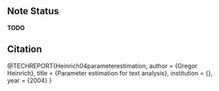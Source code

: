 ## Note Status
**TODO**

## Citation
@TECHREPORT{Heinrich04parameterestimation,
    author = {Gregor Heinrich},
    title = {Parameter estimation for text analysis},
    institution = {},
    year = {2004}
}
